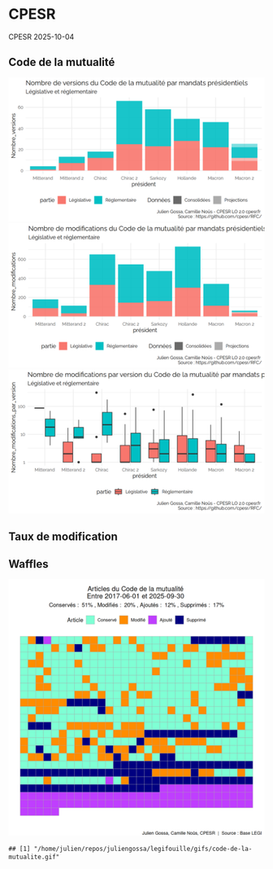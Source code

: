CPESR
================
CPESR
2025-10-04

## Code de la mutualité

<img src="legifouille-code_files/figure-gfm/versions-1.png" width="672" />

<img src="legifouille-code_files/figure-gfm/modifications-1.png" width="672" />
<img src="legifouille-code_files/figure-gfm/taille_modifications-1.png" width="672" />

## Taux de modification

## Waffles

<img src="legifouille-code_files/figure-gfm/unnamed-chunk-4-1.png" width="672" />

    ## [1] "/home/julien/repos/juliengossa/legifouille/gifs/code-de-la-mutualite.gif"
